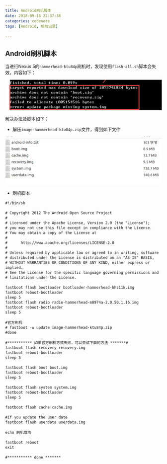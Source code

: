 ```yaml
---
title: Android刷机脚本
date: 2018-09-16 22:37:38
categories: codenote
tags: [Android, 填坑记录]

---
```


<!--more-->

## Android刷机脚本

当进行Nexus 5的`hammerhead-ktu84p`刷机时，发现使用`flash-all.sh`脚本会失效，内容如下：



![1546841186489]( Android刷机脚本/1546841186489.png)

解决办法及脚本如下：

- 解压`image-hammerhead-ktu84p.zip`文件，得到如下文件

![1546841519946](Android刷机脚本/1546841519946.png)

- 刷机脚本

```shell
#!/bin/sh

# Copyright 2012 The Android Open Source Project
#
# Licensed under the Apache License, Version 2.0 (the "License");
# you may not use this file except in compliance with the License.
# You may obtain a copy of the License at
#
#      http://www.apache.org/licenses/LICENSE-2.0
#
# Unless required by applicable law or agreed to in writing, software
# distributed under the License is distributed on an "AS IS" BASIS,
# WITHOUT WARRANTIES OR CONDITIONS OF ANY KIND, either express or implied.
# See the License for the specific language governing permissions and
# limitations under the License.

fastboot flash bootloader bootloader-hammerhead-hhz11k.img
fastboot reboot-bootloader
sleep 5
fastboot flash radio radio-hammerhead-m8974a-2.0.50.1.16.img
fastboot reboot-bootloader
sleep 5

#官方刷机
# fastboot -w update image-hammerhead-ktu84p.zip
#done

#*********** 如果官方刷机方式失败，可以尝试下面的方法 *******#
fastboot flash recovery recovery.img
fastboot reboot-bootloader
sleep 5

fastboot flash boot boot.img
fastboot reboot-bootloader
sleep 5

fastboot flash system system.img
fastboot reboot-bootloader
sleep 5

fastboot flash cache cache.img

#if you update the user date
fastboot flash userdata userdata.img

echo 刷机成功

fastboot reboot
exit

#*********** done *******
```